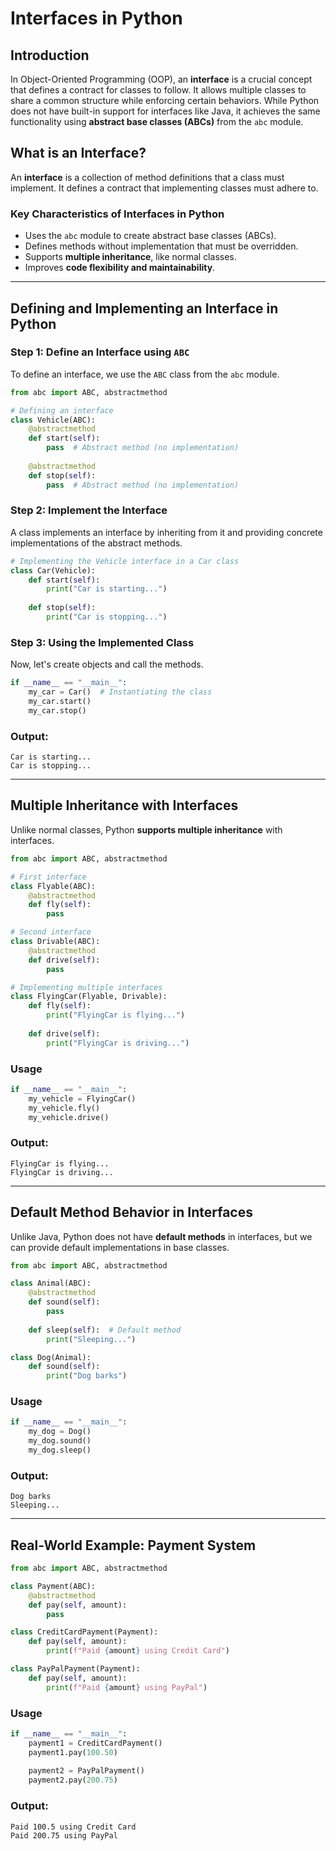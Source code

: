 # Interfaces in Python

## Introduction

In Object-Oriented Programming (OOP), an **interface** is a crucial concept that defines a contract for classes to follow. It allows multiple classes to share a common structure while enforcing certain behaviors. While Python does not have built-in support for interfaces like Java, it achieves the same functionality using **abstract base classes (ABCs)** from the `abc` module.

## What is an Interface?

An **interface** is a collection of method definitions that a class must implement. It defines a contract that implementing classes must adhere to.

### **Key Characteristics of Interfaces in Python**
- Uses the `abc` module to create abstract base classes (ABCs).
- Defines methods without implementation that must be overridden.
- Supports **multiple inheritance**, like normal classes.
- Improves **code flexibility and maintainability**.

---

## **Defining and Implementing an Interface in Python**

### **Step 1: Define an Interface using `ABC`**
To define an interface, we use the `ABC` class from the `abc` module.

```python
from abc import ABC, abstractmethod

# Defining an interface
class Vehicle(ABC):
    @abstractmethod
    def start(self):
        pass  # Abstract method (no implementation)
    
    @abstractmethod
    def stop(self):
        pass  # Abstract method (no implementation)
```

### **Step 2: Implement the Interface**
A class implements an interface by inheriting from it and providing concrete implementations of the abstract methods.

```python
# Implementing the Vehicle interface in a Car class
class Car(Vehicle):
    def start(self):
        print("Car is starting...")
    
    def stop(self):
        print("Car is stopping...")
```

### **Step 3: Using the Implemented Class**
Now, let's create objects and call the methods.

```python
if __name__ == "__main__":
    my_car = Car()  # Instantiating the class
    my_car.start()
    my_car.stop()
```

### **Output:**
```
Car is starting...
Car is stopping...
```

---

## **Multiple Inheritance with Interfaces**

Unlike normal classes, Python **supports multiple inheritance** with interfaces.

```python
from abc import ABC, abstractmethod

# First interface
class Flyable(ABC):
    @abstractmethod
    def fly(self):
        pass

# Second interface
class Drivable(ABC):
    @abstractmethod
    def drive(self):
        pass

# Implementing multiple interfaces
class FlyingCar(Flyable, Drivable):
    def fly(self):
        print("FlyingCar is flying...")
    
    def drive(self):
        print("FlyingCar is driving...")
```

### **Usage**
```python
if __name__ == "__main__":
    my_vehicle = FlyingCar()
    my_vehicle.fly()
    my_vehicle.drive()
```

### **Output:**
```
FlyingCar is flying...
FlyingCar is driving...
```

---

## **Default Method Behavior in Interfaces**

Unlike Java, Python does not have **default methods** in interfaces, but we can provide default implementations in base classes.

```python
from abc import ABC, abstractmethod

class Animal(ABC):
    @abstractmethod
    def sound(self):
        pass
    
    def sleep(self):  # Default method
        print("Sleeping...")

class Dog(Animal):
    def sound(self):
        print("Dog barks")
```

### **Usage**
```python
if __name__ == "__main__":
    my_dog = Dog()
    my_dog.sound()
    my_dog.sleep()
```

### **Output:**
```
Dog barks
Sleeping...
```

---

## **Real-World Example: Payment System**

```python
from abc import ABC, abstractmethod

class Payment(ABC):
    @abstractmethod
    def pay(self, amount):
        pass

class CreditCardPayment(Payment):
    def pay(self, amount):
        print(f"Paid {amount} using Credit Card")

class PayPalPayment(Payment):
    def pay(self, amount):
        print(f"Paid {amount} using PayPal")
```

### **Usage**
```python
if __name__ == "__main__":
    payment1 = CreditCardPayment()
    payment1.pay(100.50)
    
    payment2 = PayPalPayment()
    payment2.pay(200.75)
```

### **Output:**
```
Paid 100.5 using Credit Card
Paid 200.75 using PayPal
```
